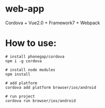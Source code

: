 # web-app
Cordova + Vue2.0 + Framework7 + Webpack

# How to use:
```
# install phonegap/cordova
npm i -g cordova

# install node modules
npm install

# add platform
cordova add platform browser/ios/android

# run project
cordova run browser/ios/android
```
